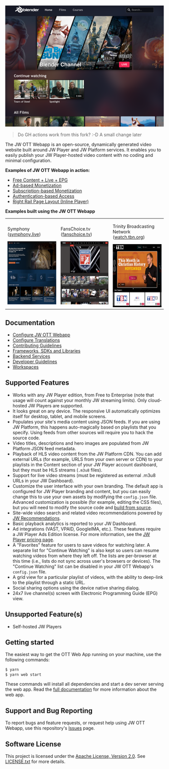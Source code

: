 ![JW OTT Webapp](docs/_images/homepage-screenshot.png)

> Do GH actions work from this fork? :-D
> A small change later

The JW OTT Webapp is an open-source, dynamically generated video website built around JW Player and JW Platform
services. It enables you to easily publish your JW Player-hosted video content with no coding and minimal configuration.

**Examples of JW OTT Webapp in action:**

- [Free Content + Live + EPG](https://app-preview.jwplayer.com/?app-config=225tvq1i)
- [Ad-based Monetization](https://app-preview.jwplayer.com/?app-config=egpovogv)
- [Subscription-based Monetization](https://app-preview.jwplayer.com/?app-config=kziwdpjr)
- [Authentication-based Access](https://app-preview.jwplayer.com/?app-config=ajs7jdfk)
- [Right Rail Page Layout (Inline Player)](https://app-preview.jwplayer.com/?app-config=1rbui8uf)

**Examples built using the JW OTT Webapp**

<table>
  <tr>
    <td>
      <p>Symphony <br/> (<a href="https://symphony.live/">symphony.live</a>)</p>
      <img src="docs/_images/symphony.png" alt="Symphony" height="200">
    </td>
    <td>
      <p>FansChoice.tv  <br/> (<a href="https://www.fanschoice.tv/">fanschoice.tv</a>)</p>
      <img src="docs/_images/fanschoice.png" alt="FansChoice" height="200">
    </td>
    <td>
      <p>Trinity Broadcasting Network  <br/> (<a href="https://watch.tbn.org/">watch.tbn.org</a>)</p>
      <img src="docs/_images/tbn.png" alt="TBN" height="200">
    </td>
  </tr>
</table>

## Documentation

- [Configure JW OTT Webapp](./docs/configuration.md)
- [Configure Translations](./docs/translations.md)
- [Contributing Guidelines](CONTRIBUTING.md)
- [Frameworks, SDKs and Libraries](./platforms/web/docs/frameworks.md)
- [Backend Services](./packages/common/docs/backend-services.md)
- [Developer Guidelines](./docs/developer-guidelines.md)
- [Workspaces](./docs/workspaces.md)

## Supported Features

- Works with any JW Player edition, from Free to Enterprise (note that usage will count against your monthly JW
  streaming limits). Only cloud-hosted JW Players are supported.
- It looks great on any device. The responsive UI automatically optimizes itself for desktop, tablet, and mobile
  screens.
- Populates your site's media content using JSON feeds. If you are using JW Platform, this happens auto-magically based
  on playlists that you specify. Using feeds from other sources will require you to hack the source code.
- Video titles, descriptions and hero images are populated from JW Platform JSON feed metadata.
- Playback of HLS video content from the JW Platform CDN. You can add external URLs (for example, URLS from your own
  server or CDN) to your playlists in the Content section of your JW Player account dashboard, but they must be HLS
  streams (`.m3u8` files).
- Support for live video streams (must be registered as external .m3u8 URLs in your JW Dashboard).
- Customize the user interface with your own branding. The default app is configured for JW Player branding and content,
  but you can easily change this to use your own assets by modifying the `config.json` file. Advanced customization is
  possible (for example, editing the CSS files), but you will need to modify the source code
  and [build from source](docs/build-from-source.md).
- Site-wide video search and related video recommendations powered
  by [JW Recommendations](https://docs.jwplayer.com/platform/docs/vdh-create-a-recommendations-playlist).
- Basic playback analytics is reported to your JW Dashboard.
- Ad integrations (VAST, VPAID, GoogleIMA, etc.). These features require a JW Player Ads Edition license. For more
  information, see the [JW Player pricing page](https://www.jwplayer.com/pricing/).
- A "Favorites" feature for users to save videos for watching later. A separate list for "Continue Watching" is also
  kept so users can resume watching videos from where they left off. The lists are per-browser at this time (i.e., lists
  do not sync across user's browsers or devices). The "Continue Watching" list can be disabled in your JW OTT
  Webapp's `config.json` file.
- A grid view for a particular playlist of videos, with the ability to deep-link to the playlist through a static URL.
- Social sharing options using the device native sharing dialog.
- 24x7 live channel(s) screen with Electronic Programming Guide (EPG) view.

## Unsupported Feature(s)

- Self-hosted JW Players

## Getting started

The easiest way to get the OTT Web App running on your machine, use the following commands:

```shell
$ yarn
$ yarn web start
```

These commands will install all dependencies and start a dev server serving the web app. Read
the [full documentation](./platforms/web/README.md) for more information about the web app.

## Support and Bug Reporting

To report bugs and feature requests, or request help using JW OTT Webapp, use this
repository's [Issues](https://github.com/jwplayer/ott-web-app/issues) page.

## Software License

This project is licensed under the [Apache License, Version 2.0](https://www.apache.org/licenses/LICENSE-2.0).
See [LICENSE.txt](LICENSE.txt) for more details.

